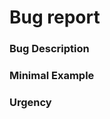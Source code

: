 # Bug report

<!-- Please fill out the fields below the best you can. A minimal example containing no project related code would be ideal so we can debug without building the whole project ourselves -->
### Bug Description
<!-- Insert Description here -->

### Minimal Example
<!-- Provide minimal example to reproduce the bug. Ideally you attach a tree file or a screenshot -->

### Urgency
<!-- Is this bug a big problem in your project? If that is the case let us know -->
